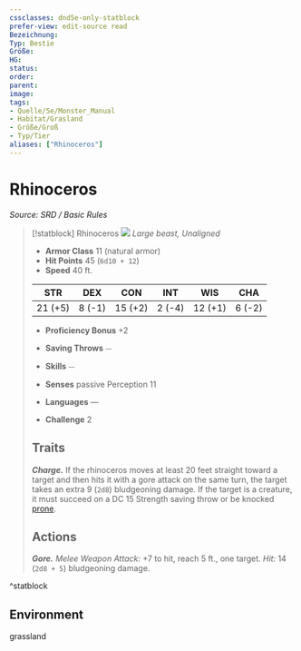 ```yaml
---
cssclasses: dnd5e-only-statblock
prefer-view: edit-source read
Bezeichnung: 
Typ: Bestie
Größe: 
HG: 
status:
order:
parent:
image: 
tags:
- Quelle/5e/Monster_Manual
- Habitat/Grasland
- Größe/Groß
- Typ/Tier
aliases: ["Rhinoceros"]
---
```

# Rhinoceros
*Source: SRD / Basic Rules*  

> [!statblock] Rhinoceros
> ![](compendium/bestiary/beast/token/rhinoceros.png#token)
> *Large beast, Unaligned*
> 
> - **Armor Class** 11  (natural armor)
> - **Hit Points** 45 (`6d10 + 12`)
> - **Speed** 40 ft.
> 
> |STR|DEX|CON|INT|WIS|CHA|
> |:---:|:---:|:---:|:---:|:---:|:---:|
> |21 (+5)| 8 (-1)|15 (+2)| 2 (-4)|12 (+1)| 6 (-2)|
> 
> - **Proficiency Bonus** +2
> - **Saving Throws** ⏤
> - **Skills** ⏤
> - **Senses** passive Perception 11
> 
> - **Languages** —
> - **Challenge** 2
> 
> ## Traits
> 
> ***Charge.*** If the rhinoceros moves at least 20 feet straight toward a target and then hits it with a gore attack on the same turn, the target takes an extra 9 (`2d8`) bludgeoning damage. If the target is a creature, it must succeed on a DC 15 Strength saving throw or be knocked [prone](rules/conditions.md#prone).
> 
> ## Actions
> 
> ***Gore.*** *Melee Weapon Attack:* +7 to hit, reach 5 ft., one target. *Hit:* 14 (`2d8 + 5`) bludgeoning damage.

^statblock

## Environment

grassland